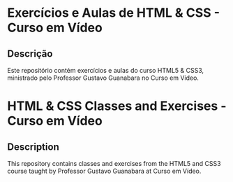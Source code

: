 # Exercícios e Aulas de HTML & CSS - Curso em Vídeo

## Descrição

Este repositório contém exercícios e aulas do curso HTML5 & CSS3, ministrado pelo Professor Gustavo Guanabara no Curso em Vídeo.

# HTML & CSS Classes and Exercises - Curso em Vídeo

## Description

This repository contains classes and exercises from the HTML5 and CSS3 course taught by Professor Gustavo Guanabara at Curso em Vídeo.
